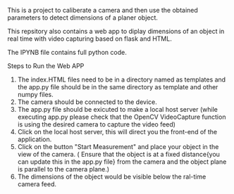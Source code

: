 This is a project to caliberate a camera and then use the obtained parameters to detect dimensions of a planer object.

This repsitory also contains a web app to diplay dimensions of an object in real time with video capturing based on flask and HTML.


The IPYNB file contains full python code.

Steps to Run the Web APP

1. The index.HTML files need to be in a directory named as templates and the app.py file should be in the same directory as template and other numpy files.
2. The camera should be connected to the device.
3. The app.py file should be exicuted to make a local host server (while executing app.py please check that the OpenCV VideoCapture function is using the desired camera to capture the video feed)
4. Click on the local host server, this will direct you the front-end of the application.
5. Click on the button "Start Measurement" and place your object in the view of the camera. ( Ensure that the object is at a fixed distance{you can update this in the app.py file} from the camera and the object plane is parallel to the camera plane.)
6. The dimensions of the object would be visible below the ral-time camera feed.
